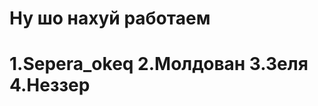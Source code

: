 Ну шо нахуй работаем
========================
1.Sepera_okeq
2.Молдован
3.Зеля
4.Неззер
========================
